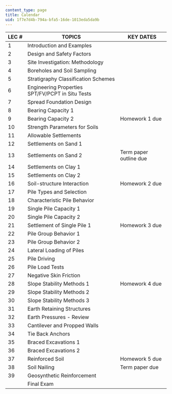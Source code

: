 ```yaml
---
content_type: page
title: Calendar
uid: 1f7e7d4b-794a-bfa5-16de-1013eda5da9b
---
```


| LEC # | TOPICS | KEY DATES |
| --- | --- | --- |
| 1 | Introduction and Examples | &nbsp; |
| 2 | Design and Safety Factors | &nbsp; |
| 3 | Site Investigation: Methodology | &nbsp; |
| 4 | Boreholes and Soil Sampling | &nbsp; |
| 5 | Stratigraphy Classification Schemes | &nbsp; |
| 6 | Engineering Properties SPT/FV/PCPT in Situ Tests | &nbsp; |
| 7 | Spread Foundation Design | &nbsp; |
| 8 | Bearing Capacity 1 | &nbsp; |
| 9 | Bearing Capacity 2 | Homework 1 due |
| 10 | Strength Parameters for Soils | &nbsp; |
| 11 | Allowable Settlements | &nbsp; |
| 12 | Settlements on Sand 1 | &nbsp; |
| 13 | Settlements on Sand 2 | Term paper outline due |
| 14 | Settlements on Clay 1 | &nbsp; |
| 15 | Settlements on Clay 2 | &nbsp; |
| 16 | Soil-structure Interaction | Homework 2 due |
| 17 | Pile Types and Selection | &nbsp; |
| 18 | Characteristic Pile Behavior | &nbsp; |
| 19 | Single Pile Capacity 1 | &nbsp; |
| 20 | Single Pile Capacity 2 | &nbsp; |
| 21 | Settlement of Single Pile 1 | Homework 3 due |
| 22 | Pile Group Behavior 1 | &nbsp; |
| 23 | Pile Group Behavior 2 | &nbsp; |
| 24 | Lateral Loading of Piles | &nbsp; |
| 25 | Pile Driving | &nbsp; |
| 26 | Pile Load Tests | &nbsp; |
| 27 | Negative Skin Friction | &nbsp; |
| 28 | Slope Stability Methods 1 | Homework 4 due |
| 29 | Slope Stability Methods 2 | &nbsp; |
| 30 | Slope Stability Methods 3 | &nbsp; |
| 31 | Earth Retaining Structures | &nbsp; |
| 32 | Earth Pressures - Review | &nbsp; |
| 33 | Cantilever and Propped Walls | &nbsp; |
| 34 | Tie Back Anchors | &nbsp; |
| 35 | Braced Excavations 1 | &nbsp; |
| 36 | Braced Excavations 2 | &nbsp; |
| 37 | Reinforced Soil | Homework 5 due |
| 38 | Soil Nailing | Term paper due |
| 39 | Geosynthetic Reinforcement | &nbsp; |
| &nbsp; | Final Exam |